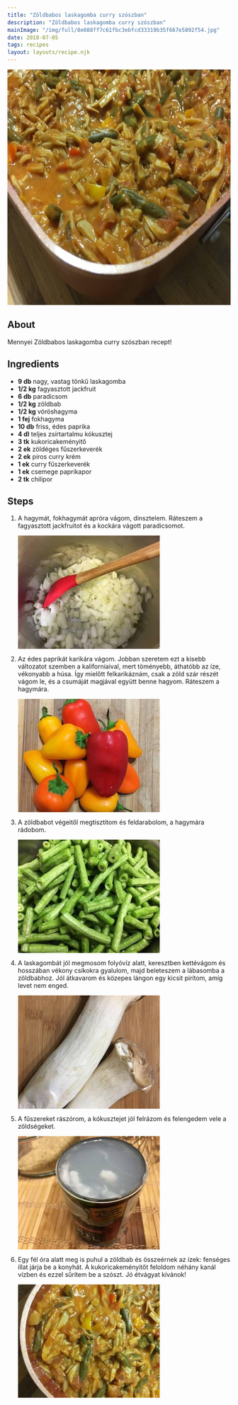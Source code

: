```yaml
---
title: "Zöldbabos laskagomba curry szószban"
description: "Zöldbabos laskagomba curry szószban"
mainImage: "/img/full/8e088ff7c61fbc3ebfcd33319b35f667e5892f54.jpg"
date: 2018-07-05
tags: recipes
layout: layouts/recipe.njk
---
```

                        
<p align="center"><a href="https://cookpad.com/hu/receptek/5285599-zoldbabos-laskagomba-curry-szoszban" rel="Recipe source page"><img width="751" height="532" src="/img/full/8e088ff7c61fbc3ebfcd33319b35f667e5892f54.jpg"/></a></p>

## About
Mennyei Zöldbabos laskagomba curry szószban recept! 

>  

## Ingredients
* **9 db** nagy, vastag tönkű laskagomba
* **1/2 kg** fagyasztott jackfruit
* **6 db** paradicsom
* **1/2 kg** zöldbab
* **1/2 kg** vöröshagyma
* **1 fej** fokhagyma
* **10 db** friss, édes paprika
* **4 dl** teljes zsírtartalmu kókusztej
* **3 tk** kukoricakeményitő
* **2 ek** zöldéges fűszerkeverék
* **2 ek** piros curry krém
* **1 ek** curry fűszerkeverék
* **1 ek** csemege paprikapor
* **2 tk** chilipor

## Steps

1. A hagymát, fokhagymát apróra vágom, dinsztelem. Ráteszem a fagyasztott jackfruitot és a kockára vágott paradicsomot.
 
    <p><img width="320" height="256" align="left" src="/img/full/7dd242b7aef155cc193d568fefd353b94780fcaa.jpg"/></p><div style="clear: both"/>

2. Az édes paprikát karikára vágom. Jobban szeretem ezt a kisebb változatot szemben a kaliforniaival, mert töményebb, áthatóbb az íze, vékonyabb a húsa. Így mielőtt felkarikáznám, csak a zöld szár részét vágom le, és a csumáját magjával együtt benne hagyom. Ráteszem a hagymára.
 
    <p><img width="320" height="256" align="left" src="/img/full/abc0087b58a7f0e0f3449b91e5d76c52170ccfd8.jpg"/></p><div style="clear: both"/>

3. A zöldbabot végeitől megtisztítom és feldarabolom, a hagymára rádobom.
 
    <p><img width="320" height="256" align="left" src="/img/full/4bfed0353ef43b9d8a59aeffaefc2881c9190d13.jpg"/></p><div style="clear: both"/>

4. A laskagombát jól megmosom folyóvíz alatt, keresztben kettévágom és hosszában vékony csíkokra gyalulom, majd beleteszem a lábasomba a zöldbabhoz. Jól átkavarom és közepes lángon egy kicsit pirítom, amíg levet nem enged.
 
    <p><img width="320" height="256" align="left" src="/img/full/608e1270c5558cd7f953e0f595ff8a2a44a80048.jpg"/></p><div style="clear: both"/>

5. A fűszereket rászórom, a kókusztejet jól felrázom és felengedem vele a zöldségeket.
 
    <p><img width="320" height="256" align="left" src="/img/full/d6025e1ad020e60d45ae9d0bd856774f1dc06078.jpg"/></p><div style="clear: both"/>

6. Egy fél óra alatt meg is puhul a zöldbab és összeérnek az ízek: fenséges illat járja be a konyhát. A kukoricakeményitőt feloldom néhány kanál vízben és ezzel sűrítem be a szószt. Jó étvágyat kívánok!
 
    <p><img width="320" height="256" align="left" src="/img/full/16ba4b3773dec25c90a3328ff832a717ddcc1535.jpg"/></p><div style="clear: both"/>

